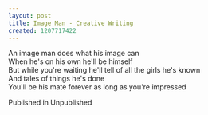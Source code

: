 ```yaml
---
layout: post
title: Image Man - Creative Writing
created: 1207717422
---
```

An image man does what his image can<br>When he's on his own he'll be himself<br>But while you're waiting he'll tell of all the girls he's known<br>And tales of things he's done<br>You'll be his mate forever as long as you're impressed<br>


Published in Unpublished
